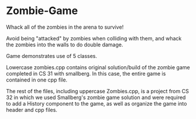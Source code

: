 # Zombie-Game
Whack all of the zombies in the arena to survive!

Avoid being "attacked" by zombies when colliding with them, and whack the zombies into the walls to do double damage.

Game demonstrates use of 5 classes. 

Lowercase zombies.cpp contains original solution/build of the zombie game completed in CS 31 with smallberg. In this case, the entire game is contained in one cpp file.

The rest of the files, including uppercase Zombies.cpp, is a project from CS 32 in which we used Smallberg's zombie game solution and were required to add a History component to the game, as well as organize the game into header and cpp files.
